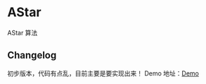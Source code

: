 AStar
=====

AStar 算法


## Changelog

初步版本，代码有点乱，目前主要是要实现出来！
Demo 地址：[Demo](http://paper.github.io/AStar/AStar.html)